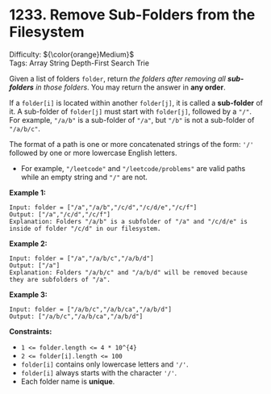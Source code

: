 # 1233. Remove Sub-Folders from the Filesystem
Difficulty: ${\color{orange}Medium}$ \
Tags: Array String Depth-First Search Trie



Given a list of folders `folder`, return *the folders after removing all **sub-folders** in those folders*. You may return the answer in **any order**.

If a `folder[i]` is located within another `folder[j]`, it is called a **sub-folder** of it. A sub-folder of `folder[j]` must start with `folder[j]`, followed by a `"/"`. For example, `"/a/b"` is a sub-folder of `"/a"`, but `"/b"` is not a sub-folder of `"/a/b/c"`.

The format of a path is one or more concatenated strings of the form: `'/'` followed by one or more lowercase English letters.

* For example, `"/leetcode"` and `"/leetcode/problems"` are valid paths while an empty string and `"/"` are not.



**Example 1:**

```
Input: folder = ["/a","/a/b","/c/d","/c/d/e","/c/f"]
Output: ["/a","/c/d","/c/f"]
Explanation: Folders "/a/b" is a subfolder of "/a" and "/c/d/e" is inside of folder "/c/d" in our filesystem.
```
**Example 2:**

```
Input: folder = ["/a","/a/b/c","/a/b/d"]
Output: ["/a"]
Explanation: Folders "/a/b/c" and "/a/b/d" will be removed because they are subfolders of "/a".
```
**Example 3:**

```
Input: folder = ["/a/b/c","/a/b/ca","/a/b/d"]
Output: ["/a/b/c","/a/b/ca","/a/b/d"]
```


**Constraints:**

* `1 <= folder.length <= 4 * 10^{4}`
* `2 <= folder[i].length <= 100`
* `folder[i]` contains only lowercase letters and `'/'`.
* `folder[i]` always starts with the character `'/'`.
* Each folder name is **unique**.
